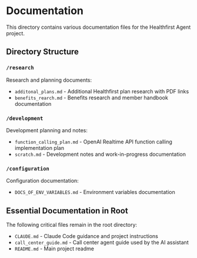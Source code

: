 # Documentation

This directory contains various documentation files for the Healthfirst Agent project.

## Directory Structure

### `/research`
Research and planning documents:
- `additonal_plans.md` - Additional Healthfirst plan research with PDF links
- `benefits_rearch.md` - Benefits research and member handbook documentation

### `/development`
Development planning and notes:
- `function_calling_plan.md` - OpenAI Realtime API function calling implementation plan
- `scratch.md` - Development notes and work-in-progress documentation

### `/configuration`
Configuration documentation:
- `DOCS_OF_ENV_VARIABLES.md` - Environment variables documentation

## Essential Documentation in Root

The following critical files remain in the root directory:
- `CLAUDE.md` - Claude Code guidance and project instructions
- `call_center_guide.md` - Call center agent guide used by the AI assistant
- `README.md` - Main project readme